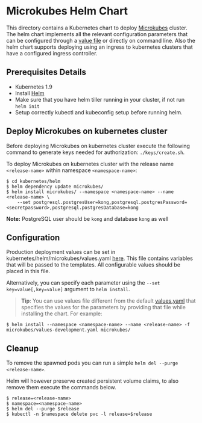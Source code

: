# Microkubes Helm Chart

This directory contains a Kubernetes chart to deploy [Microkubes](https://github.com/Microkubes/microkubes) cluster.
The helm chart implements all the relevant configuration parameters that can be configured through  a [value file](https://github.com/Microkubes/microkubes/blob/helm/kubernetes/helm/microkubes/values.yaml) or directly on command line. Also the helm chart supports deploying using an ingress to kubernetes clusters that have a configured ingress controller.

## Prerequisites Details

* Kubernetes 1.9
* Install [Helm](https://github.com/helm/helm/releases)
* Make sure that you have helm tiller running in your cluster, if not run `helm init`
* Setup correctly kubectl and kubeconfig setup before running helm.

## Deploy Microkubes on kubernetes cluster

Before deploying Microkubes on kubernetes cluster execute the following command to generate keys needed for authorization: `./keys/create.sh`.

To deploy Microkubes on kubernetes cluster with the release name `<release-name>` within namespace `<namespace-name>`:

```console
$ cd kubernetes/helm
$ helm dependency update microkubes/
$ helm install microkubes/ --namespace <namespace-name> --name <release-name> \
    --set postgresql.postgresUser=kong,postgresql.postgresPassword=<secretpassword>,postgresql.postgresDatabase=kong
```

**Note:** PostgreSQL user should be `kong` and database `kong` as well

## Configuration

Production deployment values can be set in kubernetes/helm/microkubes/values.yaml [here](https://github.com/Microkubes/microkubes/blob/helm/kubernetes/helm/microkubes/values.yaml).
This file contains variables that will be passed to the templates. All configurable values should be placed in this file.

Alternatively, you can specify each parameter using the `--set key=value[,key=value]` argument to `helm install`.

> **Tip**: You can use values file different from the default [values.yaml](https://github.com/Microkubes/microkubes/blob/helm/kubernetes/helm/microkubes/values.yaml) that specifies the values for the parameters by providing that file while installing the chart. For example:
```console
$ helm install --namespace <namespace-name> --name <release-name> -f microkubes/values-development.yaml microkubes/
```

## Cleanup

To remove the spawned pods you can run a simple `helm del --purge <release-name>`.

Helm will however preserve created persistent volume claims, to also remove them execute the commands below.

```console
$ release=<release-name>
$ namespace=<namespace-name>
$ helm del --purge $release
$ kubectl -n $namespace delete pvc -l release=$release
```



